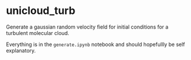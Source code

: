 # unicloud_turb
Generate a gaussian random velocity field for initial conditions for a turbulent molecular cloud.

Everything is in the `generate.ipynb` notebook and should hopefullly be self explanatory.
